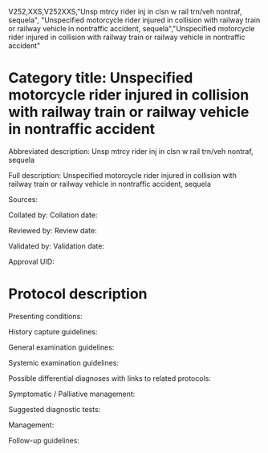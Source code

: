 V252,XXS,V252XXS,"Unsp mtrcy rider inj in clsn w rail trn/veh nontraf, sequela", "Unspecified motorcycle rider injured in collision with railway train or railway vehicle in nontraffic accident, sequela","Unspecified motorcycle rider injured in collision with railway train or railway vehicle in nontraffic accident"
# Category title: Unspecified motorcycle rider injured in collision with railway train or railway vehicle in nontraffic accident

Abbreviated description: Unsp mtrcy rider inj in clsn w rail trn/veh nontraf, sequela

Full description: Unspecified motorcycle rider injured in collision with railway train or railway vehicle in nontraffic accident, sequela

Sources:

Collated by:
Collation date:

Reviewed by:
Review date:

Validated by:
Validation date:

Approval UID:

# Protocol description

Presenting conditions:

History capture guidelines:

General examination guidelines:

Systemic examination guidelines:

Possible differential diagnoses with links to related protocols:

Symptomatic / Palliative management:

Suggested diagnostic tests:

Management:

Follow-up guidelines:
